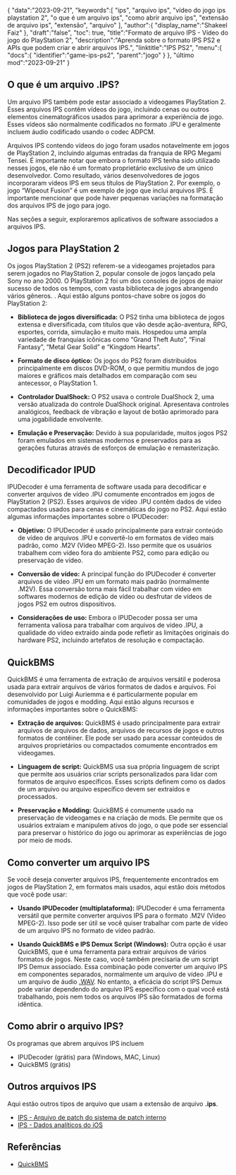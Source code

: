 {
"data":"2023-09-21",
   "keywords":[
"ips",
"arquivo ips",
"vídeo do jogo ips playstation 2",
"o que é um arquivo ips",
"como abrir arquivo ips",
"extensão de arquivo ips",
"extensão",
"arquivo"
],
   "author":{
"display_name":"Shakeel Faiz"
},
"draft":"false",
"toc": true,
"title":"Formato de arquivo IPS - Vídeo do jogo do PlayStation 2",
   "description":"Aprenda sobre o formato IPS PS2 e APIs que podem criar e abrir arquivos IPS.",
"linktitle":"IPS PS2",
   "menu":{
      "docs":{
         "identifier":"game-ips-ps2",
"parent":"jogo"
}
},
"último mod":"2023-09-21"
}

## O que é um arquivo .IPS?

Um arquivo IPS também pode estar associado a videogames PlayStation 2. Esses arquivos IPS contêm vídeos do jogo, incluindo cenas ou outros elementos cinematográficos usados para aprimorar a experiência de jogo. Esses vídeos são normalmente codificados no formato .IPU e geralmente incluem áudio codificado usando o codec ADPCM.

Arquivos IPS contendo vídeos do jogo foram usados notavelmente em jogos de PlayStation 2, incluindo algumas entradas da franquia de RPG Megami Tensei. É importante notar que embora o formato IPS tenha sido utilizado nesses jogos, ele não é um formato proprietário exclusivo de um único desenvolvedor. Como resultado, vários desenvolvedores de jogos incorporaram vídeos IPS em seus títulos de PlayStation 2. Por exemplo, o jogo “Wipeout Fusion” é um exemplo de jogo que inclui arquivos IPS. É importante mencionar que pode haver pequenas variações na formatação dos arquivos IPS de jogo para jogo.

Nas seções a seguir, exploraremos aplicativos de software associados a arquivos IPS.

## Jogos para PlayStation 2

Os jogos PlayStation 2 (PS2) referem-se a videogames projetados para serem jogados no PlayStation 2, popular console de jogos lançado pela Sony no ano 2000. O PlayStation 2 foi um dos consoles de jogos de maior sucesso de todos os tempos, com vasta biblioteca de jogos abrangendo vários gêneros. . Aqui estão alguns pontos-chave sobre os jogos do PlayStation 2:

- **Biblioteca de jogos diversificada:** O PS2 tinha uma biblioteca de jogos extensa e diversificada, com títulos que vão desde ação-aventura, RPG, esportes, corrida, simulação e muito mais. Hospedou uma ampla variedade de franquias icônicas como “Grand Theft Auto”, “Final Fantasy”, “Metal Gear Solid” e “Kingdom Hearts”.

- **Formato de disco óptico:** Os jogos do PS2 foram distribuídos principalmente em discos DVD-ROM, o que permitiu mundos de jogo maiores e gráficos mais detalhados em comparação com seu antecessor, o PlayStation 1.

- **Controlador DualShock:** O PS2 usava o controle DualShock 2, uma versão atualizada do controle DualShock original. Apresentava controles analógicos, feedback de vibração e layout de botão aprimorado para uma jogabilidade envolvente.

- **Emulação e Preservação:** Devido à sua popularidade, muitos jogos PS2 foram emulados em sistemas modernos e preservados para as gerações futuras através de esforços de emulação e remasterização.

## Decodificador IPUD

IPUDecoder é uma ferramenta de software usada para decodificar e converter arquivos de vídeo .IPU comumente encontrados em jogos de PlayStation 2 (PS2). Esses arquivos de vídeo .IPU contêm dados de vídeo compactados usados para cenas e cinemáticas do jogo no PS2. Aqui estão algumas informações importantes sobre o IPUDecoder:

- **Objetivo:** O IPUDecoder é usado principalmente para extrair conteúdo de vídeo de arquivos .IPU e convertê-lo em formatos de vídeo mais padrão, como .M2V (Vídeo MPEG-2). Isso permite que os usuários trabalhem com vídeo fora do ambiente PS2, como para edição ou preservação de vídeo.

- **Conversão de vídeo:** A principal função do IPUDecoder é converter arquivos de vídeo .IPU em um formato mais padrão (normalmente .M2V). Essa conversão torna mais fácil trabalhar com vídeo em softwares modernos de edição de vídeo ou desfrutar de vídeos de jogos PS2 em outros dispositivos.

- **Considerações de uso:** Embora o IPUDecoder possa ser uma ferramenta valiosa para trabalhar com arquivos de vídeo .IPU, a qualidade do vídeo extraído ainda pode refletir as limitações originais do hardware PS2, incluindo artefatos de resolução e compactação.

## QuickBMS

QuickBMS é uma ferramenta de extração de arquivos versátil e poderosa usada para extrair arquivos de vários formatos de dados e arquivos. Foi desenvolvido por Luigi Auriemma e é particularmente popular em comunidades de jogos e modding. Aqui estão alguns recursos e informações importantes sobre o QuickBMS:

- **Extração de arquivos:** QuickBMS é usado principalmente para extrair arquivos de arquivos de dados, arquivos de recursos de jogos e outros formatos de contêiner. Ele pode ser usado para acessar conteúdos de arquivos proprietários ou compactados comumente encontrados em videogames.

- **Linguagem de script:** QuickBMS usa sua própria linguagem de script que permite aos usuários criar scripts personalizados para lidar com formatos de arquivo específicos. Esses scripts definem como os dados de um arquivo ou arquivo específico devem ser extraídos e processados.

- **Preservação e Modding:** QuickBMS é comumente usado na preservação de videogames e na criação de mods. Ele permite que os usuários extraiam e manipulem ativos do jogo, o que pode ser essencial para preservar o histórico do jogo ou aprimorar as experiências de jogo por meio de mods.

## Como converter um arquivo IPS

Se você deseja converter arquivos IPS, frequentemente encontrados em jogos de PlayStation 2, em formatos mais usados, aqui estão dois métodos que você pode usar:

- **Usando IPUDecoder (multiplataforma):** IPUDecoder é uma ferramenta versátil que permite converter arquivos IPS para o formato .M2V (Vídeo MPEG-2). Isso pode ser útil se você quiser trabalhar com parte de vídeo de um arquivo IPS no formato de vídeo padrão.

- **Usando QuickBMS e IPS Demux Script (Windows):** Outra opção é usar QuickBMS, que é uma ferramenta para extrair arquivos de vários formatos de jogos. Neste caso, você também precisaria de um script IPS Demux associado. Essa combinação pode converter um arquivo IPS em componentes separados, normalmente um arquivo de vídeo .IPU e um arquivo de áudio [.WAV](/pt/audio/wav/). No entanto, a eficácia do script IPS Demux pode variar dependendo do arquivo IPS específico com o qual você está trabalhando, pois nem todos os arquivos IPS são formatados de forma idêntica.

## Como abrir o arquivo IPS?

Os programas que abrem arquivos IPS incluem

- IPUDecoder (grátis) para (Windows, MAC, Linux)
- QuickBMS (grátis)

## Outros arquivos IPS

Aqui estão outros tipos de arquivo que usam a extensão de arquivo **.ips**.

- [IPS - Arquivo de patch do sistema de patch interno](/pt/game/ips/)
- [IPS - Dados analíticos do iOS](/pt/misc/ips/)

## Referências
* [QuickBMS](http://aluigi.altervista.org/quickbms.htm)

